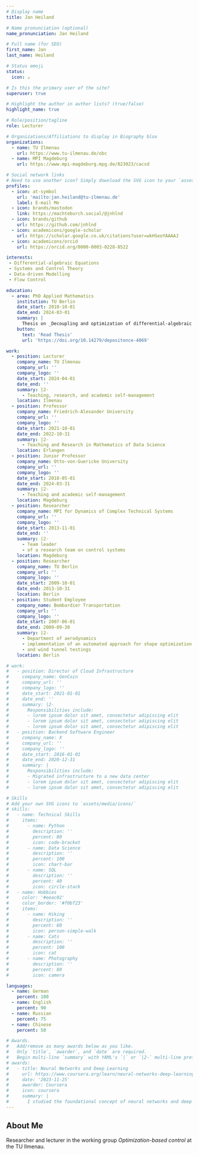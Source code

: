 ```yaml
---
# Display name
title: Jan Heiland

# Name pronunciation (optional)
name_pronunciation: Jan Heiland

# Full name (for SEO)
first_name: Jan
last_name: Heiland

# Status emoji
status:
  icon: ☕️

# Is this the primary user of the site?
superuser: true

# Highlight the author in author lists? (true/false)
highlight_name: true

# Role/position/tagline
role: Lecturer

# Organizations/Affiliations to display in Biography blox
organizations:
  - name: TU Ilmenau
    url: https://www.tu-ilmenau.de/obc
  - name: MPI Magdeburg
    url: https://www.mpi-magdeburg.mpg.de/823023/cacsd

# Social network links
# Need to use another icon? Simply download the SVG icon to your `assets/media/icons/` folder.
profiles:
  - icon: at-symbol
    url: 'mailto:jan.heiland@tu-ilmenau.de'
    label: E-mail Me
  - icon: brands/mastodon
    link: https://machteburch.social/@jnhlnd
  - icon: brands/github
    url: https://github.com/jnhlnd
  - icon: academicons/google-scholar
    url: https://scholar.google.co.uk/citations?user=wkHSeoYAAAAJ
  - icon: academicons/orcid
    url: https://orcid.org/0000-0003-0228-8522

interests:
 - Differential-algebraic Equations
 - Systems and Control Theory
 - Data-driven Modelling
 - Flow Control

education:
  - area: PhD Applied Mathematics
    institution: TU Berlin
    date_start: 2010-10-01
    date_end: 2024-03-01
    summary: |
      Thesis on _Decoupling and optimization of differential-algebraic equations with application in flow control_. Supervised by Volker Mehrmann.
    button:
      text: 'Read Thesis'
      url: 'https://doi.org/10.14279/depositonce-4069'

work:
  - position: Lecturer
    company_name: TU Ilmenau
    company_url: ''
    company_logo: ''
    date_start: 2024-04-01
    date_end: ''
    summary: |2-
      - Teaching, research, and academic self-management
    location: Ilmenau
  - position: Professor
    company_name: Friedrich-Alexander University
    company_url: ''
    company_logo: ''
    date_start: 2021-10-01
    date_end: 2022-10-31
    summary: |2-
      - Teaching and Research in Mathematics of Data Science
    location: Erlangen
  - position: Junior Professor
    company_name: Otto-von-Guericke University
    company_url: ''
    company_logo: ''
    date_start: 2018-05-01
    date_end: 2024-03-31
    summary: |2-
      - Teaching and academic self-management
    location: Magdeburg
  - position: Researcher
    company_name: MPI for Dynamics of Complex Technical Systems
    company_url: ''
    company_logo: ''
    date_start: 2013-11-01
    date_end: ''
    summary: |2-
      - Team leader
      - of a research team on control systems
    location: Magdeburg
  - position: Researcher
    company_name: TU Berlin
    company_url: ''
    company_logo: ''
    date_start: 2009-10-01
    date_end: 2013-10-31
    location: Berlin
  - position: Student Employee
    company_name: Bombardier Transportation
    company_url: ''
    company_logo: ''
    date_start: 2007-06-01
    date_end: 2009-09-30
    summary: |2-
      - Department of aerodynamics
      - implementation of an automated approach for shape optimization
      - and wind tunnel testings
    location: Berlin

# work:
#   - position: Director of Cloud Infrastructure
#     company_name: GenCoin
#     company_url: ''
#     company_logo: ''
#     date_start: 2021-01-01
#     date_end: ''
#     summary: |2-
#       Responsibilities include:
#       - lorem ipsum dolor sit amet, consectetur adipiscing elit
#       - lorem ipsum dolor sit amet, consectetur adipiscing elit
#       - lorem ipsum dolor sit amet, consectetur adipiscing elit
#   - position: Backend Software Engineer
#     company_name: X
#     company_url: ''
#     company_logo: ''
#     date_start: 2016-01-01
#     date_end: 2020-12-31
#     summary: |
#       Responsibilities include:
#       - Migrated infrastructure to a new data center
#       - lorem ipsum dolor sit amet, consectetur adipiscing elit
#       - lorem ipsum dolor sit amet, consectetur adipiscing elit

# Skills
# Add your own SVG icons to `assets/media/icons/`
# skills:
#   - name: Technical Skills
#     items:
#       - name: Python
#         description: ''
#         percent: 80
#         icon: code-bracket
#       - name: Data Science
#         description: ''
#         percent: 100
#         icon: chart-bar
#       - name: SQL
#         description: ''
#         percent: 40
#         icon: circle-stack
#   - name: Hobbies
#     color: '#eeac02'
#     color_border: '#f0bf23'
#     items:
#       - name: Hiking
#         description: ''
#         percent: 60
#         icon: person-simple-walk
#       - name: Cats
#         description: ''
#         percent: 100
#         icon: cat
#       - name: Photography
#         description: ''
#         percent: 80
#         icon: camera

languages:
  - name: German
    percent: 100
  - name: English
    percent: 90
  - name: Russian
    percent: 75
  - name: Chinese
    percent: 50

# Awards.
#   Add/remove as many awards below as you like.
#   Only `title`, `awarder`, and `date` are required.
#   Begin multi-line `summary` with YAML's `|` or `|2-` multi-line prefix and indent 2 spaces below.
# awards:
#   - title: Neural Networks and Deep Learning
#     url: https://www.coursera.org/learn/neural-networks-deep-learning
#     date: '2023-11-25'
#     awarder: Coursera
#     icon: coursera
#     summary: |
#       I studied the foundational concept of neural networks and deep learning. By the end, I was familiar with the significant technological trends driving the rise of deep learning; build, train, and apply fully connected deep neural networks; implement efficient (vectorized) neural networks; identify key parameters in a neural network’s architecture; and apply deep learning to your own applications.
---
```


## About Me


Researcher and lecturer in the working group *Optimization-based control* at the
TU Ilmenau.
